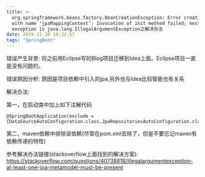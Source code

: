 ```yaml
---
title: >-
  org.springframework.beans.factory.BeanCreationException: Error creating bean
  with name 'jpaMappingContext': Invocation of init method failed; nested
  exception is java.lang.IllegalArgumentException之解决办法
date: 2019-11-30 19:32:57
tags: "SpringBoot"
---
```


错误产生背景:
将之前用Eclipse写的Blog项目迁移到Idea上面。Ecilpse项目一直是没有问题的。
<!--more-->
错误原因分析:
原因是项目依赖中引入的jpa,另外也与Idea比较智能也有关系

解决办法:

第一，在启动类中加上如下注解代码
```
@SpringBootApplication(exclude = {DataSourceAutoConfiguration.class,JpaRepositoriesAutoConfiguration.class,HibernateJpaAutoConfiguration.class})

```


第二，maven依赖中排除该依赖(尽管在pom.xml去除了，但是不要忘记maven有依赖传递的特性)


参考解决办法链接(stackoverflow上面找到的解决方案):
https://stackoverflow.com/questions/40738818/illegalargumentexception-at-least-one-jpa-metamodel-must-be-present